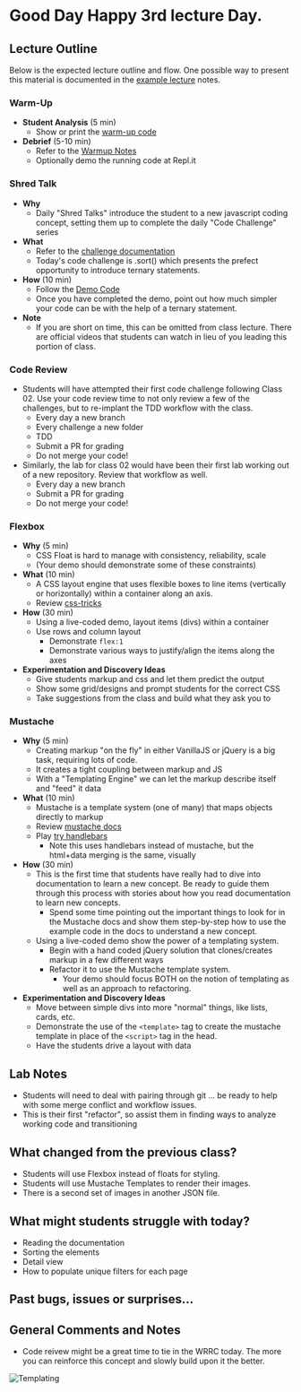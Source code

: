 # Good Day Happy 3rd lecture Day. 


## Lecture Outline

Below is the expected lecture outline and flow. One possible way to present this material is documented in the [example lecture](../facilitator/LECTURE-EXAMPLE.md) notes.

### Warm-Up

- **Student Analysis** (5 min)
  - Show or print the [warm-up code](../warm-up/warm-up.md)
- **Debrief** (5-10 min)
  - Refer to the [Warmup Notes](../warm-up/NOTES.md)
  - Optionally demo the running code at Repl.it

### Shred Talk

- **Why**
  - Daily "Shred Talks" introduce the student to a new javascript coding concept, setting them up to complete the daily "Code Challenge" series
- **What**
  - Refer to the [challenge documentation](../challenges/README.md)
  - Today's code challenge is .sort() which presents the prefect opportunity to introduce ternary statements.
- **How** (10 min)
  - Follow the [Demo Code](../challenges/DEMO.md)
  - Once you have completed the demo, point out how much simpler your code can be with the help of a ternary statement.
- **Note**
  - If you are short on time, this can be omitted from class lecture. There are official videos that students can watch in lieu of you leading this portion of class.

### Code Review

- Students will have attempted their first code challenge following Class 02. Use your code review time to not only review a few of the challenges, but to re-implant the TDD workflow with the class.
  - Every day a new branch
  - Every challenge a new folder
  - TDD
  - Submit a PR for grading
  - Do not merge your code!
- Similarly, the lab for class 02 would have been their first lab working out of a new repository. Review that workflow as well.
  - Every day a new branch
  - Submit a PR for grading
  - Do not merge your code!

### Flexbox

- **Why** (5 min)
  - CSS Float is hard to manage with consistency, reliability, scale
  - (Your demo should demonstrate some of these constraints)
- **What** (10 min)
  - A CSS layout engine that uses flexible boxes to line items (vertically or horizontally) within a container along an axis.
  - Review [css-tricks](https://css-tricks.com/snippets/css/a-guide-to-flexbox/)
- **How** (30 min)
  - Using a live-coded demo, layout items (divs) within a container
  - Use rows and column layout
    - Demonstrate `flex:1`
    - Demonstrate various ways to justify/align the items along the axes
- **Experimentation and Discovery Ideas**
  - Give students markup and css and let them predict the output
  - Show some grid/designs and prompt students for the correct CSS
  - Take suggestions from the class and build what they ask you to

### Mustache

- **Why** (5 min)
  - Creating markup "on the fly" in either VanillaJS or jQuery is a big task, requiring lots of code.
  - It creates a tight coupling between markup and JS
  - With a "Templating Engine" we can let the markup describe itself and "feed" it data
- **What** (10 min)
  - Mustache is a template system (one of many) that maps objects directly to markup
  - Review [mustache docs](https://github.com/janl/mustache.js)
  - Play [try handlebars](http://tryhandlebarsjs.com/)
    - Note this uses handlebars instead of mustache, but the html+data merging is the same, visually
- **How** (30 min)
  - This is the first time that students have really had to dive into documentation to learn a new concept. Be ready to guide them through this process with stories about how you read documentation to learn new concepts.
    - Spend some time pointing out the important things to look for in the Mustache docs and show them step-by-step how to use the example code in the docs to understand a new concept.
  - Using a live-coded demo show the power of a templating system.
    - Begin with a hand coded jQuery solution that clones/creates markup in a few different ways
    - Refactor it to use the Mustache template system.
      - Your demo should focus BOTH on the notion of templating as well as an approach to refactoring.
- **Experimentation and Discovery Ideas**
  - Move between simple divs into more "normal" things, like lists, cards, etc.
  - Demonstrate the use of the `<template>` tag to create the mustache template in place of the `<script>` tag in the head.
  - Have the students drive a layout with data

## Lab Notes

- Students will need to deal with pairing through git ... be ready to help with some merge conflict and workflow issues.
- This is their first "refactor", so assist them in finding ways to analyze working code and transitioning

## What changed from the previous class?

- Students will use Flexbox instead of floats for styling.
- Students will use Mustache Templates to render their images.
- There is a second set of images in another JSON file.

## What might students struggle with today?

- Reading the documentation
- Sorting the elements
- Detail view
- How to populate unique filters for each page

## Past bugs, issues or surprises...

## General Comments and Notes

- Code reivew might be a great time to tie in the WRRC today. The more you can reinforce this concept and slowly build upon it the better.

![Templating](whiteboard-diagrams/templating.png)

